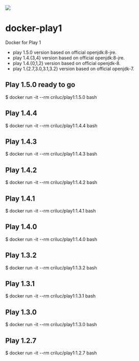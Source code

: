 [![](https://badge.imagelayers.io/criluc/play1:latest.svg)](https://imagelayers.io/?images=criluc/play1:latest 'Get your own badge on imagelayers.io')

docker-play1
============

Docker for Play 1
  - play 1.5.0 version based on official openjdk:8-jre.
  - play 1.4.{3,4} version based on official openjdk:8-jre.
  - play 1.4.{0,1,2} version based on official openjdk-8.
  - play 1.{2.7,3.0,3.1,3.2} version based on official openjdk-7.


Play 1.5.0 ready to go
-----------------------

$ docker run -it --rm criluc/play1:1.5.0 bash

Play 1.4.4
-----------------------

$ docker run -it --rm criluc/play1:1.4.4 bash

Play 1.4.3
-----------------------

$ docker run -it --rm criluc/play1:1.4.3 bash

Play 1.4.2 
-----------------------

$ docker run -it --rm criluc/play1:1.4.2 bash

Play 1.4.1
-----------------------

$ docker run -it --rm criluc/play1:1.4.1 bash

Play 1.4.0
-----------------------

$ docker run -it --rm criluc/play1:1.4.0 bash

Play 1.3.2
-----------------------

$ docker run -it --rm criluc/play1:1.3.2 bash

Play 1.3.1
-----------------------

$ docker run -it --rm criluc/play1:1.3.1 bash

Play 1.3.0
-----------------------

$ docker run -it --rm criluc/play1:1.3.0 bash

Play 1.2.7
-----------------------

$ docker run -it --rm criluc/play1:1.2.7 bash